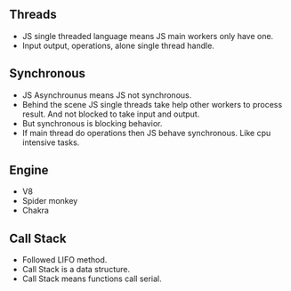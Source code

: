 ## Threads
- JS single threaded language means JS main workers only have one.
- Input output, operations, alone single thread handle.
## Synchronous
- JS Asynchrounus means JS not synchronous. 
- Behind the scene JS single threads take help other workers to process result. And not blocked to take input and output.
- But synchronous is blocking behavior.
- If main thread do operations then JS behave synchronous. Like cpu intensive tasks.
## Engine
- V8
- Spider monkey
- Chakra
## Call Stack
- Followed LIFO method.
- Call Stack is a data structure.
- Call Stack means functions call serial.
